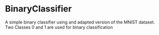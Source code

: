 # BinaryClassifier
A simple binary classifier using and adapted version of the MNIST dataset. Two Classes 0 and 1 are used for binary classification  
